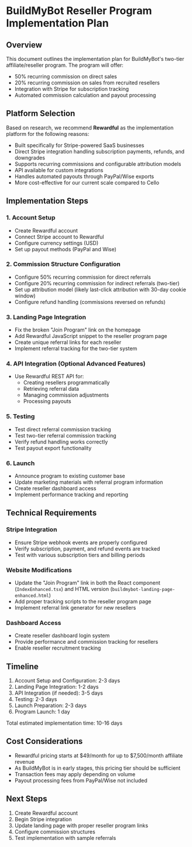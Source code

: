 # BuildMyBot Reseller Program Implementation Plan

## Overview
This document outlines the implementation plan for BuildMyBot's two-tier affiliate/reseller program. The program will offer:
- 50% recurring commission on direct sales
- 20% recurring commission on sales from recruited resellers
- Integration with Stripe for subscription tracking
- Automated commission calculation and payout processing

## Platform Selection
Based on research, we recommend **Rewardful** as the implementation platform for the following reasons:
- Built specifically for Stripe-powered SaaS businesses
- Direct Stripe integration handling subscription payments, refunds, and downgrades
- Supports recurring commissions and configurable attribution models
- API available for custom integrations
- Handles automated payouts through PayPal/Wise exports
- More cost-effective for our current scale compared to Cello

## Implementation Steps

### 1. Account Setup
- Create Rewardful account
- Connect Stripe account to Rewardful
- Configure currency settings (USD)
- Set up payout methods (PayPal and Wise)

### 2. Commission Structure Configuration
- Configure 50% recurring commission for direct referrals
- Configure 20% recurring commission for indirect referrals (two-tier)
- Set up attribution model (likely last-click attribution with 30-day cookie window)
- Configure refund handling (commissions reversed on refunds)

### 3. Landing Page Integration
- Fix the broken "Join Program" link on the homepage
- Add Rewardful JavaScript snippet to the reseller program page
- Create unique referral links for each reseller
- Implement referral tracking for the two-tier system

### 4. API Integration (Optional Advanced Features)
- Use Rewardful REST API for:
  - Creating resellers programmatically
  - Retrieving referral data
  - Managing commission adjustments
  - Processing payouts

### 5. Testing
- Test direct referral commission tracking
- Test two-tier referral commission tracking
- Verify refund handling works correctly
- Test payout export functionality

### 6. Launch
- Announce program to existing customer base
- Update marketing materials with referral program information
- Create reseller dashboard access
- Implement performance tracking and reporting

## Technical Requirements

### Stripe Integration
- Ensure Stripe webhook events are properly configured
- Verify subscription, payment, and refund events are tracked
- Test with various subscription tiers and billing periods

### Website Modifications
- Update the "Join Program" link in both the React component (`IndexEnhanced.tsx`) and HTML version (`buildmybot-landing-page-enhanced.html`)
- Add proper tracking scripts to the reseller program page
- Implement referral link generator for new resellers

### Dashboard Access
- Create reseller dashboard login system
- Provide performance and commission tracking for resellers
- Enable reseller recruitment tracking

## Timeline
1. Account Setup and Configuration: 2-3 days
2. Landing Page Integration: 1-2 days
3. API Integration (if needed): 3-5 days
4. Testing: 2-3 days
5. Launch Preparation: 2-3 days
6. Program Launch: 1 day

Total estimated implementation time: 10-16 days

## Cost Considerations
- Rewardful pricing starts at $49/month for up to $7,500/month affiliate revenue
- As BuildMyBot is in early stages, this pricing tier should be sufficient
- Transaction fees may apply depending on volume
- Payout processing fees from PayPal/Wise not included

## Next Steps
1. Create Rewardful account
2. Begin Stripe integration
3. Update landing page with proper reseller program links
4. Configure commission structures
5. Test implementation with sample referrals